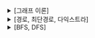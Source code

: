 <details>
    <summary>[그래프 이론]</summary>
</details>
<details>
    <summary>[경로, 최단경로, 다익스트라]</summary>
    <h5>BOJ</h5>
    <li>BOJ-5719-거의최단경로(BFS/DFS + 다익스트라)</li>
    <li>BOJ-10282-해킹(다익스트라)</li>
    <li>BOJ-1504-특정한최단경로(다익스트라)</li>
    <li>BOJ-2665-미로만들기(BFS+다익스트라)</li>
</details>
<details>
    <summary>[BFS, DFS]</summary>
    <h5>BOJ</h5>
    <li>BOJ-1012-유기농배추</li>
    <li>BOJ-1260-BFS, DFS</li>
    <li>BOJ-1325-효율적인해킹</li>
    <li>BOJ-1697-숨바꼭질</li>
    <li>BOJ-1939-중량제한(BFS+이분탐색)</li>
    <li>BOJ-2606-바이러스</li>
    <h5>프로그래머스</h5>
    <li>level3-가장먼노드</li>
    <li>level3-순위</li>
</details>

